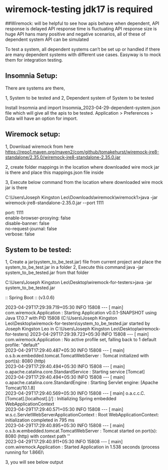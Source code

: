 # wiremock-testing jdk17 is required

##Wiremock: will be helpful to see how apis behave when dependent,
API response is delayed
API response time is fluctuating
API response size is huge
API hans many positive and negative scenarios, all of these of dependent system API can be simulated



To test a system, all dependent systems can’t be set up or handled if there are many dependent systems with different use cases. Easyway is to mock them for integration testing. 

## Insomnia Setup:
There are systems are there, 

1, System to be tested and 2, Dependent system of System to be tested


Install Insomnia and import Insomnia_2023-04-29-dependent-system.json file which will give all the apis to be tested. Application > Preferences > Data will have an option for import.

## Wiremock setup:

1, Download  wiremock from here https://repo1.maven.org/maven2/com/github/tomakehurst/wiremock-jre8-standalone/2.35.0/wiremock-jre8-standalone-2.35.0.jar

2, create folder mappings in the location where downloaded wire mock jar is there and place this mappings.json file inside

3, Execute below command from the location where downloaded wire mock jar is there

C:\Users\Joseph Kingston Leo\Downloads\wiremock\wiremock1>java -jar wiremock-jre8-standalone-2.35.0.jar --port 1111

 port:                         1111\
 enable-browser-proxying:      false\
 disable-banner:               false\
 no-request-journal:           false\
 verbose:                      false




## System to be tested:

1, Create a jar(system_to_be_test.jar) file from current project and place the system_to_be_test.jar in a folder
2, Execute this command java -jar system_to_be_tested.jar
 from that folder 

C:\Users\Joseph Kingston Leo\Desktop\wiremock-for-testers>java -jar system_to_be_tested.jar

 
 :: Spring Boot ::                (v3.0.6)

2023-04-29T17:29:39.719+05:30  INFO 15808 --- [           main] com.wiremock.Application                 : Starting Application v0.0.1-SNAPSHOT using Java 17.0.7 with PID 15808 (C:\Users\Joseph Kingston Leo\Desktop\wiremock-for-testers\system_to_be_tested.jar started by Joseph Kingston Leo in C:\Users\Joseph Kingston Leo\Desktop\wiremock-for-testers)
2023-04-29T17:29:39.723+05:30  INFO 15808 --- [           main] com.wiremock.Application                 : No active profile set, falling back to 1 default profile: "default"\
2023-04-29T17:29:40.487+05:30  INFO 15808 --- [           main] o.s.b.w.embedded.tomcat.TomcatWebServer  : Tomcat initialized with port(s): 8080 (http)\
2023-04-29T17:29:40.494+05:30  INFO 15808 --- [           main] o.apache.catalina.core.StandardService   : Starting service [Tomcat]\
2023-04-29T17:29:40.494+05:30  INFO 15808 --- [           main] o.apache.catalina.core.StandardEngine    : Starting Servlet engine: [Apache Tomcat/10.1.8]\
2023-04-29T17:29:40.569+05:30  INFO 15808 --- [           main] o.a.c.c.C.[Tomcat].[localhost].[/]       : Initializing Spring embedded WebApplicationContext\
2023-04-29T17:29:40.571+05:30  INFO 15808 --- [           main] w.s.c.ServletWebServerApplicationContext : Root WebApplicationContext: initialization completed in 795 ms\
2023-04-29T17:29:40.895+05:30  INFO 15808 --- [           main] o.s.b.w.embedded.tomcat.TomcatWebServer  : Tomcat started on port(s): 8080 (http) with context path ''\
2023-04-29T17:29:40.911+05:30  INFO 15808 --- [           main] com.wiremock.Application                 : Started Application in 1.538 seconds (process running for 1.866)\




3, you will see below output
